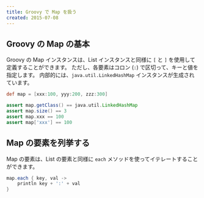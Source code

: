 ```yaml
---
title: Groovy で Map を扱う
created: 2015-07-08
---
```


Groovy の Map の基本
----
Groovy の Map インスタンスは、List インスタンスと同様に `[` と `]` を使用して定義することができます。
ただし、各要素はコロン (`:`) で区切って、キーと値を指定します。
内部的には、`java.util.LinkedHashMap` インスタンスが生成されています。

```groovy
def map = [xxx:100, yyy:200, zzz:300]

assert map.getClass() == java.util.LinkedHashMap
assert map.size() == 3
assert map.xxx == 100
assert map['xxx'] == 100
```

Map の要素を列挙する
----
Map の要素は、List の要素と同様に `each` メソッドを使ってイテレートすることができます。

```groovy
map.each { key, val ->
    println key + ':' + val
}
```

